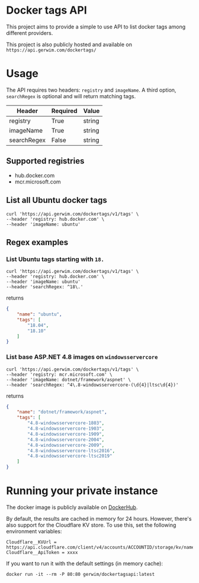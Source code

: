 # Docker tags API

This project aims to provide a simple to use API to list docker tags among different providers.

This project is also publicly hosted and available on `https://api.gerwim.com/dockertags/`

# Usage
The API requires two headers:
`registry` and `imageName`. A third option, `searchRegex` is optional and will return matching tags.


| Header  | Required | Value |
| ------------- | ------------- | ------------- |
| registry  | True  | string |
| imageName  | True  | string | 
| searchRegex  | False  | string |

## Supported registries
* hub.docker.com
* mcr.microsoft.com

## List all Ubuntu docker tags
```
curl 'https://api.gerwim.com/dockertags/v1/tags' \
--header 'registry: hub.docker.com' \
--header 'imageName: ubuntu'
```
## Regex examples

### List Ubuntu tags starting with `18.`
```
curl 'https://api.gerwim.com/dockertags/v1/tags' \
--header 'registry: hub.docker.com' \
--header 'imageName: ubuntu'
--header 'searchRegex: ^18\.'
```
returns
```JSON
{
    "name": "ubuntu",
    "tags": [
        "18.04",
        "18.10"
    ]
}
```

### List base ASP.NET 4.8 images on `windowsservercore`
```
curl 'https://api.gerwim.com/dockertags/v1/tags' \
--header 'registry: mcr.microsoft.com' \
--header 'imageName: dotnet/framework/aspnet' \
--header 'searchRegex: ^4\.8-windowsservercore-(\d{4}|ltsc\d{4})'
```
 returns
```JSON
{
    "name": "dotnet/framework/aspnet",
    "tags": [
        "4.8-windowsservercore-1803",
        "4.8-windowsservercore-1903",
        "4.8-windowsservercore-1909",
        "4.8-windowsservercore-2004",
        "4.8-windowsservercore-2009",
        "4.8-windowsservercore-ltsc2016",
        "4.8-windowsservercore-ltsc2019"
    ]
}
```

# Running your private instance 
The docker image is publicly available on [DockerHub](https://hub.docker.com/r/gerwim/dockertagsapi).

By default, the results are cached in memory for 24 hours.
However, there's also support for the Cloudflare KV store. To use this, set the following environment variables:  
```
Cloudflare__KVUrl = https://api.cloudflare.com/client/v4/accounts/ACCOUNTID/storage/kv/namespaces/NAMESPACEID
Cloudflare__ApiToken = xxxx
```

If you want to run it with the default settings (in memory cache):
```
docker run -it --rm -P 80:80 gerwim/dockertagsapi:latest
```
